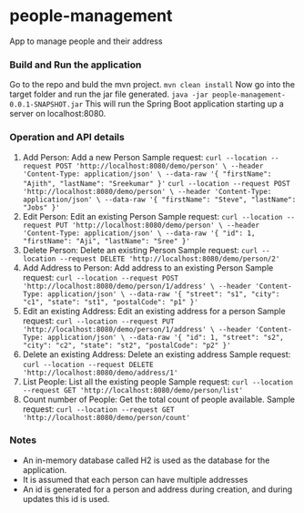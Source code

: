 # people-management
App to manage people and their address

### Build and Run the application
Go to the repo and buld the mvn project.
`mvn clean install`
Now go into the target folder and run the jar file generated.
`java -jar people-management-0.0.1-SNAPSHOT.jar`
This will run the Spring Boot application starting up a  server on localhost:8080.

### Operation and API details
1. Add Person: Add a new Person
Sample request: `curl --location --request POST 'http://localhost:8080/demo/person' \
--header 'Content-Type: application/json' \
--data-raw '{
    "firstName": "Ajith",
    "lastName": "Sreekumar"
}'`
`curl --location --request POST 'http://localhost:8080/demo/person' \
--header 'Content-Type: application/json' \
--data-raw '{
    "firstName": "Steve",
    "lastName": "Jobs"
}'`
2. Edit Person: Edit an existing Person
Sample request: `curl --location --request PUT 'http://localhost:8080/demo/person' \
--header 'Content-Type: application/json' \
--data-raw '{
    "id": 1,
    "firstName": "Aji",
    "lastName": "Sree"
}'`
3. Delete Person: Delete an existing Person
Sample request: `curl --location --request DELETE 'http://localhost:8080/demo/person/2'`
4. Add Address to Person: Add address to an existing Person
Sample request: `curl --location --request POST 'http://localhost:8080/demo/person/1/address' \
--header 'Content-Type: application/json' \
--data-raw '{
    "street": "s1",
    "city": "c1",
    "state": "st1",
    "postalCode": "p1"
}'`
5. Edit an existing Address: Edit an existing address for a person
Sample request: `curl --location --request PUT 'http://localhost:8080/demo/person/1/address' \
--header 'Content-Type: application/json' \
--data-raw '{
    "id": 1,
    "street": "s2",
    "city": "c2",
    "state": "st2",
    "postalCode": "p2"
}'`
6. Delete an existing Address: Delete an existing address
Sample request: `curl --location --request DELETE 'http://localhost:8080/demo/address/1'`
7. List People: List all the existing people
Sample request: `curl --location --request GET 'http://localhost:8080/demo/person/list'`
8. Count number of People: Get the total count of people available.
Sample request: `curl --location --request GET 'http://localhost:8080/demo/person/count'`

### Notes
* An in-memory database called H2 is used as the database for the application.
* It is assumed that each person can have multiple addresses
* An id is generated for a person and address during creation, and during updates this id is used.

